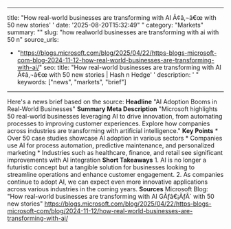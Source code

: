 ﻿---

title: "How real-world businesses are transforming with AI Ã¢â‚¬â€œ with 50 new stories''
date: '2025-08-20T15:32:49""
category: "Markets"
summary: ""
slug: "how realworld businesses are transforming with ai  with 50 n"
source_urls:
  - "https://blogs.microsoft.com/blog/2025/04/22/https-blogs-microsoft-com-blog-2024-11-12-how-real-world-businesses-are-transforming-with-ai/"
seo:
  title: "How real-world businesses are transforming with AI Ã¢â‚¬â€œ with 50 new stories | Hash n Hedge''
  description: '"
  keywords: ["news", "markets", "brief"]

---
Here's a news brief based on the source:  **Headline** "AI Adoption Booms in Real-World Businesses"  **Summary Meta Description** "Microsoft highlights 50 real-world businesses leveraging AI to drive innovation, from automating processes to improving customer experiences. Explore how companies across industries are transforming with artificial intelligence."  **Key Points**  * Over 50 case studies showcase AI adoption in various sectors * Companies use AI for process automation, predictive maintenance, and personalized marketing * Industries such as healthcare, finance, and retail see significant improvements with AI integration  **Short Takeaways** 1. AI is no longer a futuristic concept but a tangible solution for businesses looking to streamline operations and enhance customer engagement. 2. As companies continue to adopt AI, we can expect even more innovative applications across various industries in the coming years.  **Sources** Microsoft Blog: "How real-world businesses are transforming with AI GÃƒâ€¡ÃƒÂ´ with 50 new stories" https://blogs.microsoft.com/blog/2025/04/22/https-blogs-microsoft-com/blog/2024-11-12/how-real-world-businesses-are-transforming-with-ai/ 
